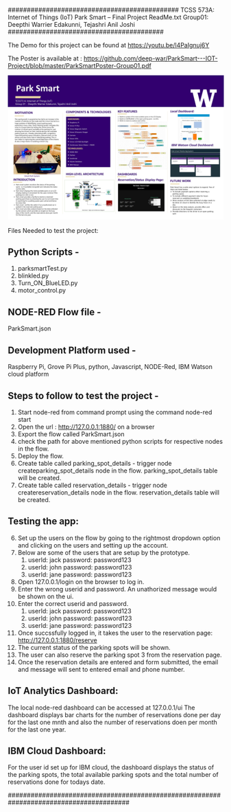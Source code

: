 #############################################
TCSS 573A: Internet of Things (IoT)
Park Smart – Final Project ReadMe.txt
Group01: Deepthi Warrier Edakunni, Tejashri Anil Joshi
#########################################

The Demo for this project can be found at https://youtu.be/l4PaIgnuj6Y

The Poster is available at : https://github.com/deep-war/ParkSmart---IOT-Project/blob/master/ParkSmartPoster-Group01.pdf

![alt text](https://github.com/deep-war/ParkSmart---IOT-Project/blob/master/ParkSmartPoster-Group01.jpg?raw=true)

Files Needed to test the project:

Python Scripts - 
--------------------------
1. parksmartTest.py
2. blinkled.py
3. Turn_ON_BlueLED.py
4. motor_control.py

NODE-RED Flow file -
--------------------------
ParkSmart.json

Development Platform used -
----------------------------------
Raspberry Pi, Grove Pi Plus, python, Javascript, NODE-Red, IBM Watson cloud platform


Steps to follow to test the project - 
-------------------------------------------
1. Start node-red from command prompt using the command node-red start
2. Open the url : http://127.0.0.1:1880/ on a browser
3. Export the flow called ParkSmart.json
4. check the path for above mentioned python scripts for respective nodes in the flow.
5. Deploy the flow.
6. Create table called parking_spot_details - trigger node createparking_spot_details node in the flow. parking_spot_details table will be created.
7. Create table called reservation_details - trigger node createreservation_details  node in the flow. reservation_details table will be created.

Testing the app:
---------------------------
6. Set up the users on the flow by going to the rightmost dropdown option and clicking on the users and setting up the account.
7. Below are some of the users that are setup by the prototype.
	1. userId: jack password: password123
	2. userId: john password: password123
	3. userId: jane password: password123
8. Open 127.0.0.1/login on the browser to log in.
9. Enter the wrong userid and password. 
	An unathorized message would be shown on the ui.
10. Enter the correct userid and password.
	1. userId: jack password: password123
	2. userId: john password: password123
	3. userId: jane password: password123
11. Once succssfully logged in, it takes the user to the reservation page: http://127.0.0.1:1880/reserve
12. The current status of the parking spots will be shown.
13. The user can also reserve the parking spot 3 from the reservation page.
14. Once the reservation details are entered and form submitted, the email and message will sent to entered email and phone number.

IoT Analytics Dashboard:
-------------------------------------
The local node-red dashboard can be accessed at 127.0.0.1/ui
The dashboard displays bar charts for the number of reservations done per day for the last one mnth and also the number of reservations doen per month for the last one year.

IBM Cloud Dashboard:
----------------------------------------
For the user id set up for IBM cloud, the dashboard displays the status of the parking spots, the total available parking spots and the total number of reservations done for todays date.

########################################################################################
 



